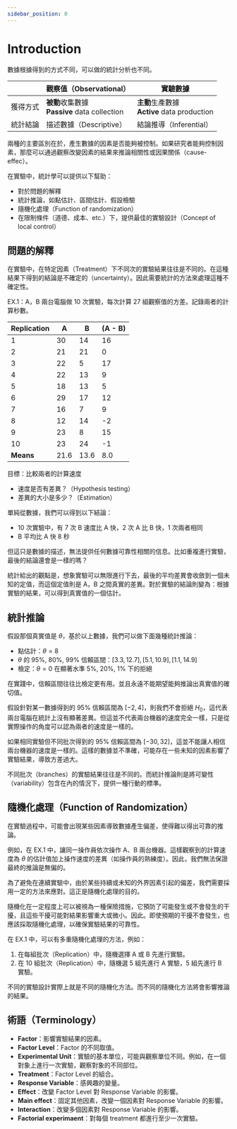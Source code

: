 ```yaml
---
sidebar_position: 0
---
```


# Introduction

數據根據得到的方式不同，可以做的統計分析也不同。

|          | 觀察值（Observational）                          | 實驗數據                                        |
| -------- | ------------------------------------------------ | ----------------------------------------------- |
| 獲得方式 | **被動**收集數據<br/>**Passive** data collection | **主動**生產數據<br/>**Active** data production |
| 統計結論 | 描述數據（Descriptive）                          | 結論推導（Inferential）                         |

兩種的主要區別在於，產生數據的因素是否能夠被控制。如果研究者能夠控制因素，那麼可以通過觀察改變因素的結果來推論相關性或因果關係（cause-effec）。

在實驗中，統計學可以提供以下幫助：
- 對於問題的解釋
- 統計推論，如點估計、區間估計、假設檢驗
- 隨機化處理（Function of randomization）
- 在限制條件（道德、成本、etc.）下，提供最佳的實驗設計（Concept of local
control）

## 問題的解釋

在實驗中，在特定因素（Treatment）下不同次的實驗結果往往是不同的。在這種結果下得到的結論是不確定的（uncertainty）。因此需要統計的方法來處理這種不確定性。

EX.1：A，B 兩台電腦做 10 次實驗，每次計算 27 組觀察值的方差。記錄兩者的計算秒數。

| Replication | A    | B    | (A - B) |
| ----------- | ---- | ---- | ------- |
| 1           | 30   | 14   | 16      |
| 2           | 21   | 21   | 0       |
| 3           | 22   | 5    | 17      |
| 4           | 22   | 13   | 9       |
| 5           | 18   | 13   | 5       |
| 6           | 29   | 17   | 12      |
| 7           | 16   | 7    | 9       |
| 8           | 12   | 14   | -2      |
| 9           | 23   | 8    | 15      |
| 10          | 23   | 24   | -1      |
| **Means**   | 21.6 | 13.6 | 8.0     |

目標：比較兩者的計算速度
- 速度是否有差異？（Hypothesis testing）
- 差異的大小是多少？（Estimation）

單純從數據，我們可以得到以下結論：
- 10 次實驗中，有 7 次 B 速度比 A 快，2 次 A 比 B 快，1 次兩者相同
- B 平均比 A 快 8 秒

但這只是數據的描述，無法提供任何數據可靠性相關的信息。比如重複進行實驗，最後的結論還會是一樣的嗎？

統計給出的觀點是，想象實驗可以無限進行下去，最後的平均差異會收斂到一個未知的定值，而這個定值則是 A，B 之間真實的差異。對於實驗的結論則變為：根據實驗的結果，可以得到真實值的一個估計。

## 統計推論

假設那個真實值是 $\theta$，基於以上數據，我們可以做下面幾種統計推論：
- 點估計：$\theta=8$
- $\theta$ 的 95%, 80%, 99% 信賴區間：$[3.3,12.7],[5.1,10.9], [1.1,14.9]$
- 檢定：$\theta=0$ 在顯著水準 5%, 20%, 1% 下的拒絕

在實踐中，信賴區間往往比檢定更有用。並且永遠不能期望能夠推論出真實值的確切值。

假設針對某一數據得到的 95% 信賴區間為 $[-2,4]$，則我們不會拒絕 $H_0$，這代表兩台電腦在統計上沒有顯著差異。但這並不代表兩台機器的速度完全一樣，只是從實際操作的角度可以認為兩者的速度是一樣的。

如果相同實驗但不同批次得到的 95% 信賴區間為 $[-30,32]$，這並不能讓人相信兩台機器的速度是一樣的。這樣的數據並不準確，可能存在一些未知的因素影響了實驗結果，導致方差過大。

不同批次（branches）的實驗結果往往是不同的。而統計推論則是將可變性（variability）包含在內的情況下，提供一種行動的標準。

## 隨機化處理（Function of Randomization）

在實驗過程中，可能會出現某些因素導致數據產生偏差，使得難以得出可靠的推論。

例如，在 EX.1 中，讓同一操作員依次操作 A、B 兩台機器。這樣觀察到的計算速度為 $\theta$ 的估計值加上操作速度的差異（如操作員的熟練度）。因此，我們無法保證最終的推論是無偏的。

為了避免在連續實驗中，由於某些持續或未知的外界因素引起的偏差，我們需要採用一定的方法來應對。這正是隨機化處理的目的。

隨機化在一定程度上可以被視為一種保險措施，它預防了可能發生或不會發生的干擾，且這些干擾可能對結果影響重大或微小。因此。即使預期的干擾不會發生，也應該採取隨機化處理，以確保實驗結果的可靠性。

在 EX.1 中，可以有多重隨機化處理的方法，例如：
1. 在每組批次（Replication）中，隨機選擇 A 或 B 先進行實驗。
2. 在 10 組批次（Replication）中，隨機選 5 組先進行 A 實驗，5 組先進行 B 實驗。

不同的實驗設計實際上就是不同的隨機化方法。而不同的隨機化方法將會影響推論的結果。

## 術語（Terminology）

- **Factor**：影響實驗結果的因素。
- **Factor Level**：Factor 的不同取值。
- **Experimental Unit**：實驗的基本單位，可能與觀察單位不同。例如，在一個對象上進行一次實驗，觀察對象的不同部位。
- **Treatment**：Factor Level 的組合。
- **Response Variable**：感興趣的變量。
- **Effect**：改變 Factor Level 對 Response Variable 的影響。
- **Main effect**：固定其他因素，改變一個因素對 Response Variable 的影響。
- **Interaction**：改變多個因素對 Response Variable 的影響。
- **Factorial experimaent**：對每個 treatment 都進行至少一次實驗。

